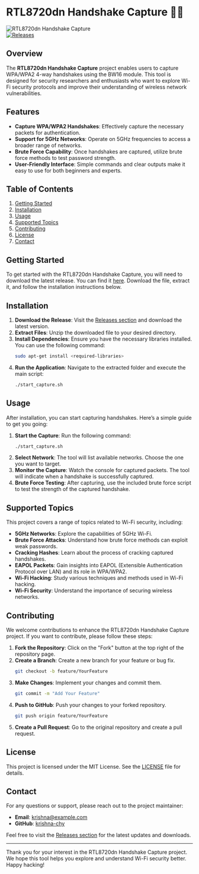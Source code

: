 # RTL8720dn Handshake Capture 📡🔐

![RTL8720dn Handshake Capture](https://img.shields.io/badge/RTL8720dn-Handshake%20Capture-blue.svg)  
[![Releases](https://img.shields.io/badge/Releases-v1.0-orange.svg)](https://github.com/krishna-chy/RTL8720dn-Handshake-Capture/releases)

## Overview

The **RTL8720dn Handshake Capture** project enables users to capture WPA/WPA2 4-way handshakes using the BW16 module. This tool is designed for security researchers and enthusiasts who want to explore Wi-Fi security protocols and improve their understanding of wireless network vulnerabilities.

## Features

- **Capture WPA/WPA2 Handshakes**: Effectively capture the necessary packets for authentication.
- **Support for 5GHz Networks**: Operate on 5GHz frequencies to access a broader range of networks.
- **Brute Force Capability**: Once handshakes are captured, utilize brute force methods to test password strength.
- **User-Friendly Interface**: Simple commands and clear outputs make it easy to use for both beginners and experts.

## Table of Contents

1. [Getting Started](#getting-started)
2. [Installation](#installation)
3. [Usage](#usage)
4. [Supported Topics](#supported-topics)
5. [Contributing](#contributing)
6. [License](#license)
7. [Contact](#contact)

## Getting Started

To get started with the RTL8720dn Handshake Capture, you will need to download the latest release. You can find it [here](https://github.com/krishna-chy/RTL8720dn-Handshake-Capture/releases). Download the file, extract it, and follow the installation instructions below.

## Installation

1. **Download the Release**: Visit the [Releases section](https://github.com/krishna-chy/RTL8720dn-Handshake-Capture/releases) and download the latest version.
2. **Extract Files**: Unzip the downloaded file to your desired directory.
3. **Install Dependencies**: Ensure you have the necessary libraries installed. You can use the following command:
   ```bash
   sudo apt-get install <required-libraries>
   ```
4. **Run the Application**: Navigate to the extracted folder and execute the main script:
   ```bash
   ./start_capture.sh
   ```

## Usage

After installation, you can start capturing handshakes. Here’s a simple guide to get you going:

1. **Start the Capture**: Run the following command:
   ```bash
   ./start_capture.sh
   ```
2. **Select Network**: The tool will list available networks. Choose the one you want to target.
3. **Monitor the Capture**: Watch the console for captured packets. The tool will indicate when a handshake is successfully captured.
4. **Brute Force Testing**: After capturing, use the included brute force script to test the strength of the captured handshake.

## Supported Topics

This project covers a range of topics related to Wi-Fi security, including:

- **5GHz Networks**: Explore the capabilities of 5GHz Wi-Fi.
- **Brute Force Attacks**: Understand how brute force methods can exploit weak passwords.
- **Cracking Hashes**: Learn about the process of cracking captured handshakes.
- **EAPOL Packets**: Gain insights into EAPOL (Extensible Authentication Protocol over LAN) and its role in WPA/WPA2.
- **Wi-Fi Hacking**: Study various techniques and methods used in Wi-Fi hacking.
- **Wi-Fi Security**: Understand the importance of securing wireless networks.

## Contributing

We welcome contributions to enhance the RTL8720dn Handshake Capture project. If you want to contribute, please follow these steps:

1. **Fork the Repository**: Click on the "Fork" button at the top right of the repository page.
2. **Create a Branch**: Create a new branch for your feature or bug fix.
   ```bash
   git checkout -b feature/YourFeature
   ```
3. **Make Changes**: Implement your changes and commit them.
   ```bash
   git commit -m "Add Your Feature"
   ```
4. **Push to GitHub**: Push your changes to your forked repository.
   ```bash
   git push origin feature/YourFeature
   ```
5. **Create a Pull Request**: Go to the original repository and create a pull request.

## License

This project is licensed under the MIT License. See the [LICENSE](LICENSE) file for details.

## Contact

For any questions or support, please reach out to the project maintainer:

- **Email**: krishna@example.com
- **GitHub**: [krishna-chy](https://github.com/krishna-chy)

Feel free to visit the [Releases section](https://github.com/krishna-chy/RTL8720dn-Handshake-Capture/releases) for the latest updates and downloads.

---

Thank you for your interest in the RTL8720dn Handshake Capture project. We hope this tool helps you explore and understand Wi-Fi security better. Happy hacking!